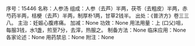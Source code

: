 序号：15446
名称：人参汤
组成：人参（去芦）半两，茯苓（去粗皮）半两，赤芍药半两，桔梗（去芦）半两，制厚朴1两，甘草2钱半。
出处：《普济方》卷三三八。
主治：妊娠心腹疼痛。
加减：None
功效：None
用法用量：上 (口父)咀，每服3钱，水1盏，煎至7分，去滓，热服之。
制备方法：None
临床应用：None
各家论述：None
用药禁忌：None
附注：None
